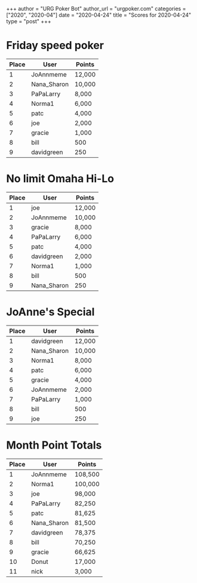 +++
author = "URG Poker Bot"
author_url = "urgpoker.com"
categories = ["2020", "2020-04"]
date = "2020-04-24"
title = "Scores for 2020-04-24"
type = "post"
+++
# Friday speed poker

| Place | User | Points |
|-------|------|--------|
| 1 | JoAnnmeme | 12,000 |
| 2 | Nana_Sharon | 10,000 |
| 3 | PaPaLarry | 8,000 |
| 4 | Norma1 | 6,000 |
| 5 | patc | 4,000 |
| 6 | joe | 2,000 |
| 7 | gracie | 1,000 |
| 8 | bill | 500 |
| 9 | davidgreen | 250 |

# No limit Omaha Hi-Lo

| Place | User | Points |
|-------|------|--------|
| 1 | joe | 12,000 |
| 2 | JoAnnmeme | 10,000 |
| 3 | gracie | 8,000 |
| 4 | PaPaLarry | 6,000 |
| 5 | patc | 4,000 |
| 6 | davidgreen | 2,000 |
| 7 | Norma1 | 1,000 |
| 8 | bill | 500 |
| 9 | Nana_Sharon | 250 |

# JoAnne's Special

| Place | User | Points |
|-------|------|--------|
| 1 | davidgreen | 12,000 |
| 2 | Nana_Sharon | 10,000 |
| 3 | Norma1 | 8,000 |
| 4 | patc | 6,000 |
| 5 | gracie | 4,000 |
| 6 | JoAnnmeme | 2,000 |
| 7 | PaPaLarry | 1,000 |
| 8 | bill | 500 |
| 9 | joe | 250 |

# Month Point Totals

| Place | User | Points |
|-------|------|--------|
| 1 | JoAnnmeme | 108,500 |
| 2 | Norma1 | 100,000 |
| 3 | joe | 98,000 |
| 4 | PaPaLarry | 82,250 |
| 5 | patc | 81,625 |
| 6 | Nana_Sharon | 81,500 |
| 7 | davidgreen | 78,375 |
| 8 | bill | 70,250 |
| 9 | gracie | 66,625 |
| 10 | Donut | 17,000 |
| 11 | nick | 3,000 |
